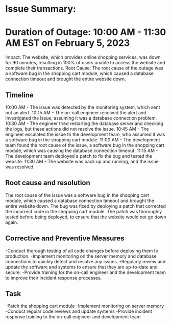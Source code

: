 # Issue Summary:
# Duration of Outage: 10:00 AM - 11:30 AM EST on February 5, 2023
Impact: The website, which provides online shopping services, was down for 90 minutes, resulting in 100% of users unable to access the website and complete their transactions.
Root Cause: The root cause of the outage was a software bug in the shopping cart module, which caused a database connection timeout and brought the entire website down.

## Timeline
10:00 AM - The issue was detected by the monitoring system, which sent out an alert.
10:15 AM - The on-call engineer received the alert and investigated the issue, assuming it was a database connection problem.
10:30 AM - The engineer tried restarting the database server and checking the logs, but these actions did not resolve the issue.
10:45 AM - The engineer escalated the issue to the development team, who assumed it was a software bug in the shopping cart module.
11:00 AM - The development team found the root cause of the issue, a software bug in the shopping cart module, which was causing the database connection timeout.
11:15 AM - The development team deployed a patch to fix the bug and tested the website.
11:30 AM - The website was back up and running, and the issue was resolved.

## Root cause and resolution
The root cause of the issue was a software bug in the shopping cart module, which caused a database connection timeout and brought the entire website down. The bug was fixed by deploying a patch that corrected the incorrect code in the shopping cart module. The patch was thoroughly tested before being deployed, to ensure that the website would not go down again.

## Corrective and Preventive Measures
-Conduct thorough testing of all code changes before deploying them to production.
-Implement monitoring on the server memory and database connections to quickly detect and resolve any issues.
-Regularly review and update the software and systems to ensure that they are up-to-date and secure.
-Provide training for the on-call engineer and the development team to improve their incident response processes.

## Task
-Patch the shopping cart module
-Implement monitoring on server memory
-Conduct regular code reviews and update systems
-Provide incident response training to the on-call engineer and development team
